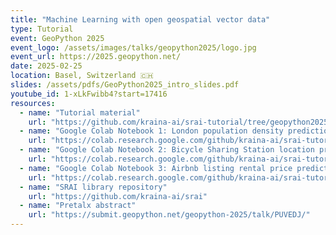 ```yaml
---
title: "Machine Learning with open geospatial vector data"
type: Tutorial
event: GeoPython 2025
event_logo: /assets/images/talks/geopython2025/logo.jpg
event_url: https://2025.geopython.net/
date: 2025-02-25
location: Basel, Switzerland 🇨🇭
slides: /assets/pdfs/GeoPython2025_intro_slides.pdf
youtube_id: 1-xLkFwibb4?start=17416
resources:
  - name: "Tutorial material"
    url: "https://github.com/kraina-ai/srai-tutorial/tree/geopython2025"
  - name: "Google Colab Notebook 1: London population density prediction"
    url: "https://colab.research.google.com/github/kraina-ai/srai-tutorial/blob/geopython2025/tutorial/01_london_population_density_prediction.ipynb"
  - name: "Google Colab Notebook 2: Bicycle Sharing Station location prediction with Overture Maps data"
    url: "https://colab.research.google.com/github/kraina-ai/srai-tutorial/blob/geopython2025/tutorial/02_bicycle_station_sharing_location_prediction.ipynb"
  - name: "Google Colab Notebook 3: Airbnb listing rental price prediction with OpenStreetMap data"
    url: "https://colab.research.google.com/github/kraina-ai/srai-tutorial/blob/geopython2025/tutorial/03_airbnb_rental_price_prediction.ipynb"
  - name: "SRAI library repository"
    url: "https://github.com/kraina-ai/srai"
  - name: "Pretalx abstract"
    url: "https://submit.geopython.net/geopython-2025/talk/PUVEDJ/"
---
```

